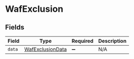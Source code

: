 # WafExclusion


## Fields

| Field                                                       | Type                                                        | Required                                                    | Description                                                 |
| ----------------------------------------------------------- | ----------------------------------------------------------- | ----------------------------------------------------------- | ----------------------------------------------------------- |
| `data`                                                      | [WafExclusionData](../../models/shared/wafexclusiondata.md) | :heavy_minus_sign:                                          | N/A                                                         |